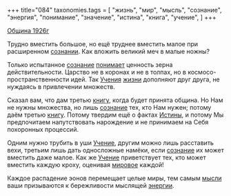 +++
title="084"
taxonomies.tags = [
 "жизнь",
 "мир",
 "мысль",
 "сознание",
 "энергия",
 "понимание",
 "значение",
 "истина",
 "книга",
 "учение",
]
+++

[Община 1926г](/agni/1926)

Трудно вместить большое, но ещё труднее вместить малое при расширенном [сознании](/tags/понимание). Как вложить великий меч в малые ножны?   

Только испытанное [сознание](/tags/сознание) [понимает](/tags/понимание) ценность зерна действительности. Царство не в коронах и не в толпах, но в космосо-пространственности идей. Так [Учения](/tags/учение) [жизни](/tags/жизнь) дополняют друг друга, не нуждаясь в привлечении множеств.   

Сказал вам, что дам третью [книгу](/tags/книга), когда будет принята община. Но Нам не нужны множества, но лишь [сознание](/tags/сознание) тех, кто Нам нужен; потому даём третью [книгу](/tags/книга). Потому твердим ещё о фактах [Истины](/tags/истина), и потому Мы предпочитаем напутствовать нарождение и не принимаем на Себя похоронных процессий.   

Одним нужно трубить в уши [Учение](/tags/учение), другим можно лишь расставить вехи, третьим лишь дать односложные намёки, если [сознание](/tags/сознание) их может вместить даже малое. Как же [Учение](/tags/учение) приветствует тех, кто может вместить каждую кроху, оценивая [мировое](/tags/значение) каждой!   

Каждое распадение эонов перемещает целые миры, тем самым [мысли](/tags/мысль) ваши призываются к бережливости мыслящей [энергии](/tags/энергия).   

